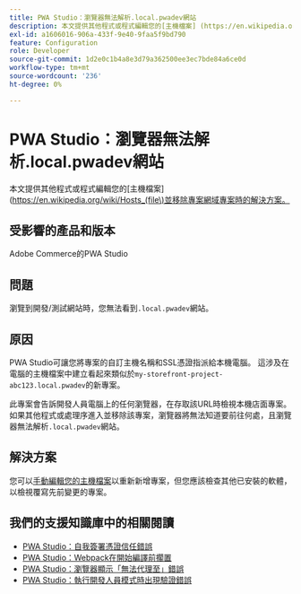 ```yaml
---
title: PWA Studio：瀏覽器無法解析.local.pwadev網站
description: 本文提供其他程式或程式編輯您的[主機檔案] (https://en.wikipedia.org/wiki/Hosts_(file)並移除專案網域的專案時的解決方案。
exl-id: a1606016-906a-433f-9e40-9faa5f9bd790
feature: Configuration
role: Developer
source-git-commit: 1d2e0c1b4a8e3d79a362500ee3ec7bde84a6ce0d
workflow-type: tm+mt
source-wordcount: '236'
ht-degree: 0%

---
```


# PWA Studio：瀏覽器無法解析.local.pwadev網站

本文提供其他程式或程式編輯您的[主機檔案] (https://en.wikipedia.org/wiki/Hosts_(file\)並移除專案網域專案時的解決方案。

## 受影響的產品和版本

Adobe Commerce的PWA Studio

## 問題

瀏覽到開發/測試網站時，您無法看到`.local.pwadev`網站。

## 原因

PWA Studio可讓您將專案的自訂主機名稱和SSL憑證指派給本機電腦。 這涉及在電腦的主機檔案中建立看起來類似於`my-storefront-project-abc123.local.pwadev`的新專案。

此專案會告訴開發人員電腦上的任何瀏覽器，在存取該URL時檢視本機店面專案。 如果其他程式或處理序進入並移除該專案，瀏覽器將無法知道要前往何處，且瀏覽器無法解析`.local.pwadev`網站。

## 解決方案

您可以[手動編輯您的主機檔案](https://support.rackspace.com/how-to/modify-your-hosts-file/)以重新新增專案，但您應該檢查其他已安裝的軟體，以檢視覆寫先前變更的專案。

## 我們的支援知識庫中的相關閱讀

* [PWA Studio：自我簽署憑證信任錯誤](https://support.magento.com/hc/en-us/articles/360038973172)
* [PWA Studio：Webpack在開始編譯前擱置](/help/troubleshooting/miscellaneous/pwa-studio-webpack-hangs-before-beginning-compilation.md)
* [PWA Studio：瀏覽器顯示「無法代理至」錯誤](/help/troubleshooting/miscellaneous/pwa-studio-browser-displays-cannot-proxy-to-error.md)
* [PWA Studio：執行開發人員模式時出現驗證錯誤](/help/troubleshooting/miscellaneous/pwa-studio-validation-errors-when-running-developer-mode.md)

